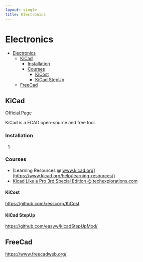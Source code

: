 ```yaml
---
layout: single
title: Electronics
---
```


# Electronics

- [Electronics](#electronics)
  - [KiCad](#kicad)
    - [Installation](#installation)
    - [Courses](#courses)
      - [KiCost](#kicost)
      - [KiCad StepUp](#kicad-stepup)
  - [FreeCad](#freecad)

## KiCad

[Official Page](https://www.kicad.org/)

KiCad is a ECAD open-source and free tool.

### Installation

1. 

### Courses

+ [Learning Resources @ www.kicad.org](https://www.kicad.org/help/learning-resources/)
+ [Kicad Like a Pro 3rd Special Edition @ techexplorations.com](https://techexplorations.com/so/kicad-like-a-pro-3e-special-edition/)


#### KiCost

https://github.com/xesscorp/KiCost

#### KiCad StepUp

https://github.com/easyw/kicadStepUpMod/

## FreeCad

https://www.freecadweb.org/
